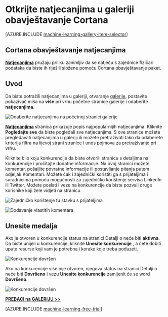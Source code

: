 <properties
    pageTitle="Galerija obavještavanje Cortana natjecanjima | Microsoft Azure"
    description="Otkrijte natjecanjima u galeriji obavještavanje Cortana."
    services="machine-learning"
    documentationCenter=""
    authors="garyericson"
    manager="jhubbard"
    editor="cgronlun"/>

<tags
    ms.service="machine-learning"
    ms.workload="data-services"
    ms.tgt_pltfrm="na"
    ms.devlang="na"
    ms.topic="article"
    ms.date="10/13/2016"
    ms.author="roopalik;garye"/>


# <a name="discover-competitions-in-the-cortana-intelligence-gallery"></a>Otkrijte natjecanjima u galeriji obavještavanje Cortana

[AZURE.INCLUDE [machine-learning-gallery-item-selector](../../includes/machine-learning-gallery-item-selector.md)]

## <a name="cortana-intelligence-competitions"></a>Cortana obavještavanje natjecanjima

**[Natjecanjima](https://gallery.cortanaintelligence.com/competitions)** pružaju priliku zanimljiv da se natječu s zajednice fizičari podataka da biste ih riješili složene pomoću Cortana obavještavanje paket.

## <a name="discover"></a>Uvod

  Da biste potražili natjecanjima u galeriji, otvaranje [galerije](http://gallery.cortanaintelligence.com), postavite pokazivač miša na **više** pri vrhu početne stranice galerije i odaberite **natjecanjima**.

![Odaberite natjecanjima na početnoj stranici galerije](media/machine-learning-gallery-competitions/select-competitions-in-gallery.png)

 **[Natjecanjima](https://gallery.cortanaintelligence.com/competitions)** 
 stranica prikazuje popis najpopularnijih natjecanjima.
Kliknite **Pogledajte sve** da biste pogledali sve natjecanjima.
S ove stranice možete pregledavati natjecanjima u galeriji ili možete pretraživati tako da odaberete kriterija filtra na lijevoj strani stranice i unos pojmova za pretraživanje pri vrhu.

 Kliknite bilo koju konkurencije da biste otvorili stranicu s detaljima na konkurencije i pročitajte dodatne informacije. Na ovoj stranici možete komentar, pošaljite povratne informacije ili postavljanje pitanja putem odjeljak Komentari. Možete čak i zajednički koristiti ga s prijateljima i suradnicima pomoću mogućnosti za zajedničko korištenje servisa LinkedIn ili Twitter. Možete poslati i veze na konkurencije da biste pozvali druge korisnike koji žele vidjeti na stranicu.

![Zajedničko korištenje tu stavku s prijateljima](media\machine-learning-gallery-how-to-use-contribute-publish\share-links.png)

![Dodavanje vlastitih komentara](media\machine-learning-gallery-how-to-use-contribute-publish\comments.png)

## <a name="enter-a-competition"></a>Unesite medalja

Ako je otvoren u konkurencije status na stranici Detalji o neće biti **aktivna**. Da biste unijeli u konkurencije, kliknite **Unesite konkurencije** , a ćete dobiti upute resurse koji vam je potrebna i korake koje treba poduzeti.

![Konkurencije dovršen](media\machine-learning-gallery-competitions\open-competition.png)

Ako na konkurencije više nije otvoren, njegova status na stranici Detalji o neće biti **Dovršeno** i vezu **Unesite konkurencije** zamijenit će se word **Dovršeno**.

![Konkurencije dovršen](media\machine-learning-gallery-competitions\completed-competition.png)


**[PREBACI na GALERIJU >>](http://gallery.cortanaintelligence.com)**

[AZURE.INCLUDE [machine-learning-free-trial](../../includes/machine-learning-free-trial.md)]
